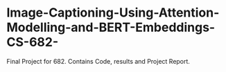 # Image-Captioning-Using-Attention-Modelling-and-BERT-Embeddings-CS-682-

Final Project for 682. Contains Code, results and Project Report.
